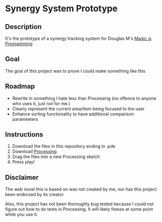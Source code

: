 # Synergy System Prototype

## Description
It's the prototype of a synergy tracking system for Douglas M's [Magic is Programming](https://www.royalroad.com/fiction/69938/magic-is-programming)

## Goal
The goal of this project was to prove I could make something like this

## Roadmap
- Rewrite in something I hate less than Processing (no offence to anyone who uses it, just not for me.)
- Clearly represent the current area/item being focused to the user
- Enhance sorting functionality to have additional comparison parameeters

## Instructions
1. Download the files in this repository ending in .pde
2. Download [Processing](https://processing.org/download)
3. Drag the files into a new Processing sketch
4. Press play!

## Disclaimer
The web novel this is based on was not created by me, nor has this project been endorsed by its creator.

Also, this project has not been thoroughly bug tested because I could not figure out how to do tests in Processing. It will likely freeze at some point while you use it.
